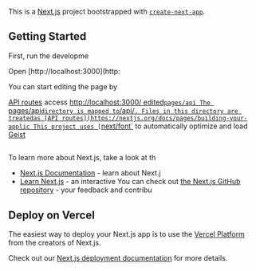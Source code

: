 This is a [Next.js](https://nextjs.org) project bootstrapped with [`create-next-app`](https://nextjs.org/docs/pages/api-reference/create-next-app).

## Getting Started

First, run the developme

Open [http://localhost:3000](http:

You can start editing the page by

[API routes](https://nextjs.org/docs/pages/building-your-application/routng/ap-routes) access [http://localhost:3000/
edited`pages/api
The `pages/api` directory is mapped to `/api/`. Files in this directory are treatedas [API routes](https://nextjs.org/docs/pages/building-your-applic
This project uses [`next/font`](https://nextjs.org/docs/pages/building-your-application/optimizing/fonts) to automatically optimize and load [Geist](https://vercel.com/font) 

##
To learn more about Next.js, take a look at th
- [Next.js Documentation](https://nextjs.org/docs) - learn about Next.j
- [Learn Next.js](https://nextjs.org/learn-pages-router) - an interactive 
You can check out [the Next.js GitHub repository](https://github.com/vercel/next.js) - your feedback and contribu

## Deploy on Vercel

The easiest way to deploy your Next.js app is to use the [Vercel Platform](https://vercel.com/new?utm_medium=default-template&filter=next.js&utm_source=create-next-app&utm_campaign=create-next-app-readme) from the creators of Next.js.

Check out our [Next.js deployment documentation](https://nextjs.org/docs/pages/building-your-application/deploying) for more details.
